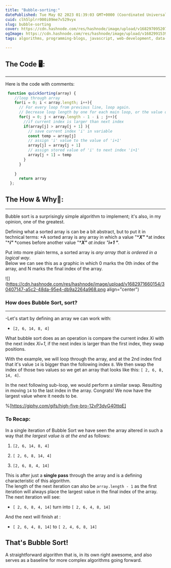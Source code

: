 ```yaml
---
title: "Bubble-sorting:"
datePublished: Tue May 02 2023 01:39:03 GMT+0000 (Coordinated Universal Time)
cuid: clh5lplrr000i09me7v529vyx
slug: bubble-sorting
cover: https://cdn.hashnode.com/res/hashnode/image/upload/v1682970952075/3c8e9c12-51fe-48ce-8413-33e17d724d06.png
ogImage: https://cdn.hashnode.com/res/hashnode/image/upload/v1682991539609/11588abb-11e4-42e6-aab2-7b88f5331bfd.png
tags: algorithms, programming-blogs, javascript, web-development, data-structures

---
```


## The Code 🖥️:

---

  
Here is the code with comments:

```javascript
 function quickSorting(array) {
    //loop through array
    for(i = 0; i < array.length; i++){
      // For every loop from previous line, loop again.
      // Decrease loop length by one for each main loop, or the value of i
      for(j = 0; j < array.length - 1 - i ; j++){
        //if current index is larger than next index
        if(array[j] > array[j + 1] ){
          // save current index 'i' in variable
          const temp = array[j]
          // assign 'i' value to the value of 'i+1'
          array[j] = array[j + 1]
          // assign stored value of 'i' to next index 'i+1' 
          array[j + 1] = temp
        }
      }
    
    }
      return array
  };
```

  

## The How & Why🙋:

---

Bubble sort is a surprisingly simple algorithm to implement; it's also, in my opinion, one of the greatest.  
  
Defining what a sorted array is can be a bit abstract, but to put it in technical terms: *A sorted array is any array in which a value "****X"*** *at index "****i"*** *comes before another value "****X"*** *at index "****i+1 "****.*  
  
Put into more plain terms, a sorted array is *any array that is ordered in a logical way*.  
Below we can see this as a graphic in which 0 marks the 0th index of the array, and N marks the final index of the array.  

![](https://cdn.hashnode.com/res/hashnode/image/upload/v1682971660154/30407147-a5c2-48da-95e4-db9a2264a968.png align="center")

### How does Bubble Sort, sort?

---

\-Let's start by defining an array we can work with:

* `[2, 6, 14, 8, 4]`  
    

What bubble sort does as an operation is compare the current index *Xi* with the next index *Xi+1*, if the next index is larger than the first index, they swap positions.  
  
With the example, we will loop through the array, and at the 2nd index find that it's value `14` is bigger than the following index `8`. We then swap the index of those two values so we get an array that looks like this: `[ 2, 6, 8, 14, 4]`.  
  
In the next following sub-loop, we would perform a similar swap. Resulting in moving `14` to the last index in the array. Congrats! We now have the largest value where it needs to be.

%[https://giphy.com/gifs/high-five-bro-12vP3dyG40ttqE] 

### **To Recap:**

In a single iteration of Bubble Sort we have seen the array altered in such a way that *the largest value is at the end* as follows:

1. `[2, 6, 14, 8, 4]`
    
2. `[ 2, 6, 8, 14, 4]`
    
3. `[2, 6, 8, 4, 14]`
    
      
      
    

This is after just a **single pass** through the array and is a defining characteristic of this algorithm.  
The length of the next iteration can also be `array.length - 1` as the first iteration will always place the largest value in the final index of the array.  
The next iteration will see:

* `[ 2, 6, 8, 4, 14]` turn into `[ 2, 6, 4, 8, 14]`
    

And the next will finish at :

* `[ 2, 6, 4, 8, 14]` to `[ 2, 4, 6, 8, 14]`
    

## That's Bubble Sort!

A straightforward algorithm that is, in its own right awesome, and also serves as a baseline for more complex algorithms going forward.